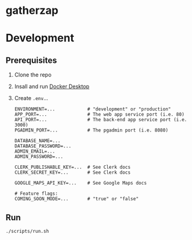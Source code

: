 # gatherzap

# Development

## Prerequisites

1. Clone the repo
2. Insall and run [Docker Desktop](https://docs.docker.com/desktop)
3. Create `.env`...

   ```
   ENVIRONMENT=...            # "development" or "production"
   APP_PORT=...               # The web app service port (i.e. 80)
   API_PORT=...               # The back-end app service port (i.e. 3000)
   PGADMIN_PORT=...           # The pgadmin port (i.e. 8080)

   DATABASE_NAME=...
   DATABASE_PASSWORD=...
   ADMIN_EMAIL=...
   ADMIN_PASSWORD=...

   CLERK_PUBLISHABLE_KEY=...  # See Clerk docs
   CLERK_SECRET_KEY=...       # See Clerk docs

   GOOGLE_MAPS_API_KEY=...    # See Google Maps docs

   # Feature flags:
   COMING_SOON_MODE=...       # "true" or "false"
   ```

## Run

```
./scripts/run.sh
```
